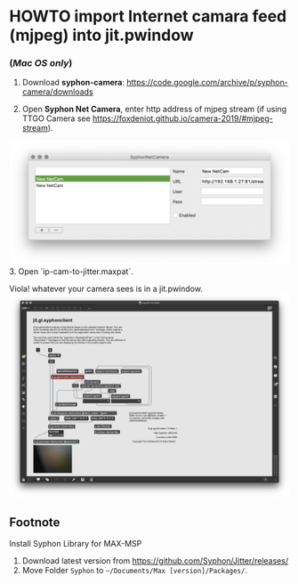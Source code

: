 

# HOWTO import Internet camara feed (mjpeg) into jit.pwindow  
### (*Mac OS only*)



1. Download **syphon-camera**: <https://code.google.com/archive/p/syphon-camera/downloads>

2. Open **Syphon Net Camera**, enter http address of mjpeg stream (if using TTGO Camera see <https://foxdeniot.github.io/camera-2019/#mjpeg-stream>).
  <img src='snc.png'>
3. Open `ip-cam-to-jitter.maxpat`.

Viola! whatever your camera sees is in a jit.pwindow.
  <img src='screenshot.png'>


## Footnote
Install Syphon Library for MAX-MSP 
1. Download latest version from <https://github.com/Syphon/Jitter/releases/>
2. Move Folder `Syphon` to `~/Documents/Max [version]/Packages/`.


